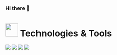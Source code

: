 ### Hi there 👋

<h1><img src="https://media1.giphy.com/media/KAq5w47R9rmTuvWOWa/giphy.gif" width="40" height="40"> Technologies & Tools</h1>

![](https://img.shields.io/badge/Python-informational?style=flat-square&logo=Python&logoColor=ffffff&color=2a4e70)
![](https://img.shields.io/badge/Django-informational?style=flat-square&logo=django&logoColor=ffffff&color=164c34)
![](https://img.shields.io/badge/FastApi-informational?style=flat-square&logo=FastApi&logoColor=white&color=289485)
![](https://img.shields.io/badge/PostgreSQL-informational?style=flat-square&logo=PostgreSQL&logoColor=white&color=38688e)

